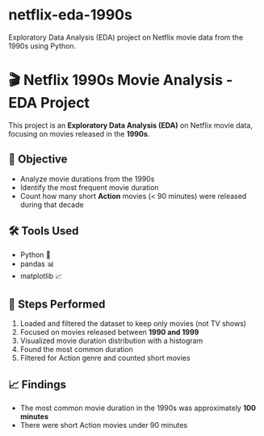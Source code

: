 # netflix-eda-1990s
Exploratory Data Analysis (EDA) project on Netflix movie data from the 1990s using Python.
# 🎬 Netflix 1990s Movie Analysis - EDA Project

This project is an **Exploratory Data Analysis (EDA)** on Netflix movie data, focusing on movies released in the **1990s**.

## 📌 Objective

- Analyze movie durations from the 1990s
- Identify the most frequent movie duration
- Count how many short **Action** movies (< 90 minutes) were released during that decade

## 🛠️ Tools Used

- Python 🐍
- pandas 📊
- matplotlib 📈

## 📂 Steps Performed

1. Loaded and filtered the dataset to keep only movies (not TV shows)
2. Focused on movies released between **1990 and 1999**
3. Visualized movie duration distribution with a histogram
4. Found the most common duration
5. Filtered for Action genre and counted short movies

## 📈 Findings

- The most common movie duration in the 1990s was approximately **100 minutes**
- There were  short Action movies under 90 minutes  
  

